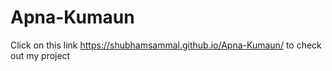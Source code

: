 # Apna-Kumaun
Click on this link https://shubhamsammal.github.io/Apna-Kumaun/ to check out my project
